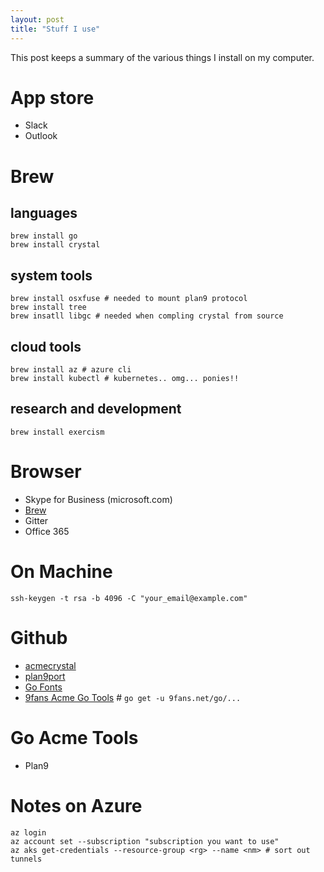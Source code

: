 ```yaml
---
layout: post
title: "Stuff I use"
---
```


This post keeps a summary of the various
things I install on my computer.

# App store

+ Slack
+ Outlook

# Brew

## languages

```
brew install go
brew install crystal
```

## system tools

```
brew install osxfuse # needed to mount plan9 protocol
brew install tree
brew insatll libgc # needed when compling crystal from source
``` 

## cloud tools

```
brew install az # azure cli
brew install kubectl # kubernetes.. omg... ponies!!
```

## research and development

```
brew install exercism
```

# Browser

+ Skype for Business (microsoft.com)
+ [Brew](https://brew.sh)
+ Gitter
+ Office 365

# On Machine

```
ssh-keygen -t rsa -b 4096 -C "your_email@example.com"
```


# Github

+ [acmecrystal](https://github.com/ilanpillemer/acmecrystal)
+ [plan9port](https://github.com/9fans/plan9port)
+ [Go Fonts](https://go.googlesource.com/image)
+ [9fans Acme Go Tools](https://github.com/9fans/go) # `go get -u 9fans.net/go/...`

# Go Acme Tools

+ Plan9

# Notes on Azure

```
az login
az account set --subscription "subscription you want to use"
az aks get-credentials --resource-group <rg> --name <nm> # sort out tunnels

```







